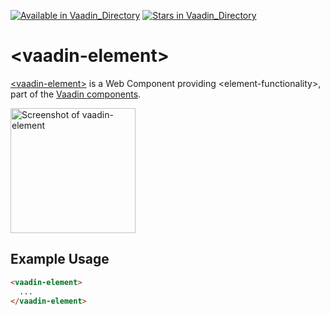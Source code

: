 [![Available in Vaadin_Directory](https://img.shields.io/vaadin-directory/v/vaadinvaadin-element.svg)](https://vaadin.com/directory/component/vaadinvaadin-element)
[![Stars in Vaadin_Directory](https://img.shields.io/vaadin-directory/stars/vaadinvaadin-element.svg)](https://vaadin.com/directory/component/vaadinvaadin-element)

# &lt;vaadin-element&gt;

[&lt;vaadin-element&gt;](https://vaadin.com/components/vaadin-element) is a Web Component providing &lt;element-functionality&gt;, part of the [Vaadin components](https://vaadin.com/components).

[<img src="https://raw.githubusercontent.com/vaadin/vaadin-element/master/screenshot.png" width="200" alt="Screenshot of vaadin-element">](https://vaadin.com/components/vaadin-element)

## Example Usage

```html
<vaadin-element>
  ...
</vaadin-element>
```

